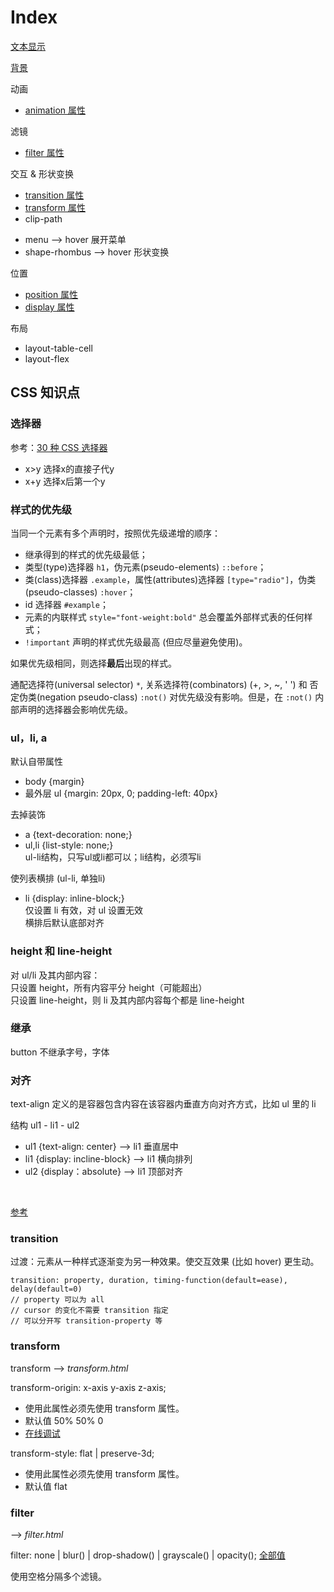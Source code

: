 # Index

[文本显示](https://github.com/carolinezhao/front-end-learning/blob/master/css/text-display.md)

[背景](https://github.com/carolinezhao/front-end-learning/blob/master/css/background.md)

动画
- [animation 属性](https://github.com/carolinezhao/front-end-learning/blob/master/css/animation.md)

滤镜
- [filter 属性](###filter)

交互 & 形状变换
- [transition 属性](###transition)
- [transform 属性](###transform)
- clip-path

* menu --> hover 展开菜单
* shape-rhombus --> hover 形状变换

位置
- [position 属性](https://github.com/carolinezhao/front-end-learning/blob/master/css/position.md)
- [display 属性](https://github.com/carolinezhao/front-end-learning/blob/master/css/display.md)

布局
- layout-table-cell
- layout-flex

## CSS 知识点

### 选择器

参考：[30 种 CSS 选择器](http://yanhaijing.com/css/2014/01/04/the-30-css-selectors-you-must-memorize/)

* x>y 选择x的直接子代y
* x+y 选择x后第一个y

### 样式的优先级

当同一个元素有多个声明时，按照优先级递增的顺序：

* 继承得到的样式的优先级最低；
* 类型(type)选择器 `h1`，伪元素(pseudo-elements) `::before`；
* 类(class)选择器 `.example`，属性(attributes)选择器 `[type="radio"]`，伪类(pseudo-classes) `:hover`；
* id 选择器 `#example`；
* 元素的内联样式 `style="font-weight:bold"` 总会覆盖外部样式表的任何样式；
* `!important` 声明的样式优先级最高 (但应尽量避免使用)。

如果优先级相同，则选择**最后**出现的样式。

通配选择符(universal selector) `*`, 关系选择符(combinators) (+, >, ~, ' ') 和 否定伪类(negation pseudo-class) `:not()` 对优先级没有影响。但是，在 `:not()` 内部声明的选择器会影响优先级。

### ul，li, a

默认自带属性

* body {margin}
* 最外层 ul {margin: 20px, 0; padding-left: 40px}

去掉装饰

* a {text-decoration: none;}
* ul,li {list-style: none;}<br>ul-li结构，只写ul或li都可以；li结构，必须写li

使列表横排 (ul-li, 单独li)

* li {display: inline-block;}<br>仅设置 li 有效，对 ul 设置无效<br>横排后默认底部对齐

### height 和 line-height

对 ul/li 及其内部内容：<br>
只设置 height，所有内容平分 height（可能超出）<br>
只设置 line-height，则 li 及其内部内容每个都是 line-height

### 继承

button 不继承字号，字体

### 对齐

text-align 定义的是容器包含内容在该容器内垂直方向对齐方式，比如 ul 里的 li

结构 ul1 - li1 - ul2

* ul1 {text-align: center} --> li1 垂直居中
* li1 {display: incline-block} --> li1 横向排列
* ul2 {display：absolute} --> li1 顶部对齐

<br>

[参考](https://segmentfault.com/a/1190000010780991)

### transition  

过渡：元素从一种样式逐渐变为另一种效果。使交互效果 (比如 hover) 更生动。

```
transition: property, duration, timing-function(default=ease), delay(default=0)
// property 可以为 all
// cursor 的变化不需要 transition 指定
// 可以分开写 transition-property 等
```

### transform

transform --> _transform.html_

transform-origin: x-axis y-axis z-axis;
* 使用此属性必须先使用 transform 属性。
* 默认值 50% 50% 0
* [在线调试](http://www.runoob.com/try/try.php?filename=trycss3_transform-origin_inuse)

transform-style: flat | preserve-3d;
* 使用此属性必须先使用 transform 属性。
* 默认值 flat

### filter

--> _filter.html_

filter: none | blur() | drop-shadow() | grayscale() | opacity(); [全部值](http://www.runoob.com/cssref/css3-pr-filter.html)

使用空格分隔多个滤镜。